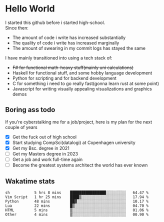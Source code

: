 # Hello World

I started this github before i started high-school.  
Since then:
- The amount of code i write has increased substantially
- The quality of code i write has increased marginally
- The amount of swearing in my commit logs has stayed the same

I have mainly transitioned into using a tech stack of:
- ~~F# for functional math-heavy stuff(mainly uni calculations)~~
- Haskell for functional stuff, and some hobby language development
- Python for scripting and for backend development
- C for something i need to go really fast(gonna learn rust at some point)
- Javascript for writing visually appealing visualizations and graphics demos

## Boring ass todo
If you're cyberstalking me for a job/project, here is my plan for the next couple of years
- [x] Get the fuck out of high school
- [x] Start studying CompSci(datalogi) at Copenhagen university
- [x] Get my Bsc. degree in 2021
- [ ] Get my Masters degree in 2023
- [ ] Get a job and work full-time again
- [ ] Become the greatest systems architect the world has ever known

## Wakatime stats
<!--START_SECTION:waka-->

```text
sh           5 hrs 8 mins    ████████████████░░░░░░░░░   64.47 %
Vim Script   1 hr 25 mins    ████▒░░░░░░░░░░░░░░░░░░░░   17.94 %
Python       48 mins         ██▓░░░░░░░░░░░░░░░░░░░░░░   10.17 %
Lua          22 mins         █▒░░░░░░░░░░░░░░░░░░░░░░░   04.70 %
HTML         5 mins          ▒░░░░░░░░░░░░░░░░░░░░░░░░   01.06 %
Other        4 mins          ▒░░░░░░░░░░░░░░░░░░░░░░░░   00.90 %
```

<!--END_SECTION:waka-->
